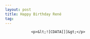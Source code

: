 ```yaml
---
layout: post
title: Happy Birthday René
tag: 
---
```



                <p>&lt;![CDATA[]]&gt;</p>
            
